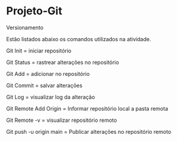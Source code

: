 # Projeto-Git

Versionamento

Estão listados abaixo os comandos utilizados na atividade.

Git Init = iniciar repositório

Git Status = rastrear alterações no repositório

Git Add = adicionar no repositório

Git Commit = salvar alterações 

Git Log = visualizar log da alteração

Git Remote Add Origin = Informar repositório local a pasta remota

Git Remote -v = visualizar repositório remoto

Git push -u origin main = Publicar alterações no repositório remoto



